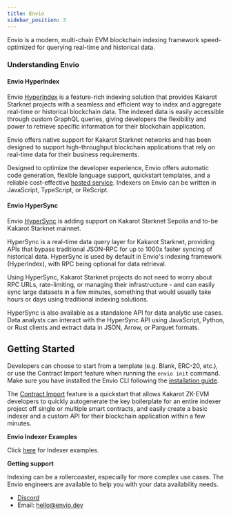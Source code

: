 ```yaml
---
title: Envio
sidebar_position: 3
---
```


Envio is a modern, multi-chain EVM blockchain indexing framework speed-optimized for querying real-time and historical data.

### Understanding Envio

#### Envio HyperIndex

Envio [HyperIndex](https://docs.envio.dev/docs/overview) is a feature-rich indexing solution that provides Kakarot Starknet projects with a seamless and efficient way to index and aggregate real-time or historical blockchain data. The indexed data is easily accessible through custom GraphQL queries, giving developers the flexibility and power to retrieve specific information for their blockchain application.

Envio offers native support for Kakarot Starknet networks and has been designed to support high-throughput blockchain applications that rely on real-time data for their business requirements.

Designed to optimize the developer experience, Envio offers automatic code generation, flexible language support, quickstart templates, and a reliable cost-effective [hosted service](https://docs.envio.dev/docs/hosted-service). Indexers on Envio can be written in JavaScript, TypeScript, or ReScript.

#### Envio HyperSync

Envio [HyperSync](https://docs.envio.dev/docs/overview-hypersync) is adding support on Kakarot Starknet Sepolia and to-be Kakarot Starknet mainnet. 

HyperSync is a real-time data query layer for Kakarot Starknet, providing APIs that bypass traditional JSON-RPC for up to 1000x faster syncing of historical data. HyperSync is used by default in Envio's indexing framework (HyperIndex), with RPC being optional for data retrieval. 

Using HyperSync, Kakarot Starknet projects do not need to worry about RPC URLs, rate-limiting, or managing their infrastructure - and can easily sync large datasets in a few minutes, something that would usually take hours or days using traditional indexing solutions. 

HyperSync is also available as a standalone API for data analytic use cases. Data analysts can interact with the HyperSync API using JavaScript, Python, or Rust clients and extract data in JSON, Arrow, or Parquet formats.

## Getting Started

Developers can choose to start from a template (e.g. Blank, ERC-20, etc.), or use the Contract Import feature when running the `envio init` command. Make sure you have installed the Envio CLI following the [installation guide](https://docs.envio.dev/docs/getting-started). 

The [Contract Import](https://docs.envio.dev/docs/contract-import) feature is a quickstart that allows Kakarot ZK-EVM developers to quickly autogenerate the key boilerplate for an entire indexer project off single or multiple smart contracts, and easily create a basic indexer and a custom API for their blockchain application within a few minutes.

**Envio Indexer Examples**

Click [here](https://docs.envio.dev/docs/example-uniswap-v3) for Indexer examples.

**Getting support**

Indexing can be a rollercoaster, especially for more complex use cases. The Envio engineers are available to help you with your data availability needs.

* [Discord](https://discord.gg/mZHNWgNCAc)
* Email: [hello@envio.dev](mailto:hello@envio.dev)

